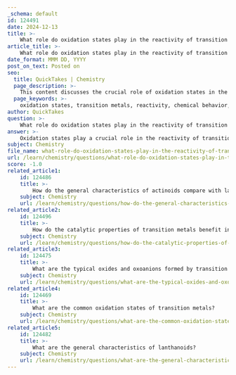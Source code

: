 ```yaml
---
_schema: default
id: 124491
date: 2024-12-13
title: >-
    What role do oxidation states play in the reactivity of transition metals?
article_title: >-
    What role do oxidation states play in the reactivity of transition metals?
date_format: MMM DD, YYYY
post_on_text: Posted on
seo:
  title: QuickTakes | Chemistry
  page_description: >-
    This content discusses the crucial role of oxidation states in the reactivity of transition metals, highlighting their impact on chemical behavior, stability, and their application in catalysis and complex formation.
  page_keywords: >-
    oxidation states, transition metals, reactivity, chemical behavior, bonding characteristics, redox processes, metal oxides, stability, ionic character, covalent character, catalytic properties, complex formation, ligands
author: QuickTakes
question: >-
    What role do oxidation states play in the reactivity of transition metals?
answer: >-
    Oxidation states play a crucial role in the reactivity of transition metals, influencing their chemical behavior, bonding characteristics, and the types of compounds they can form. Here are several key points regarding the impact of oxidation states on the reactivity of transition metals:\n\n1. **Multiple Oxidation States**: Transition metals are characterized by their ability to exhibit multiple oxidation states, which arises from the relatively easy loss of electrons from both the 4s and 3d orbitals. This variability allows them to participate in a wide range of chemical reactions, including redox processes, where they can either gain or lose electrons.\n\n2. **Stability of Oxidation States**: The stability of different oxidation states varies among transition metals. For instance, lower oxidation states (such as +2 and +3) are often more stable for certain metals, while higher oxidation states (like +4 and +5) can be stabilized by specific ligands or under certain conditions. For example, chromium is most stable in the +3 oxidation state, while molybdenum and tungsten in the same oxidation state are highly reactive.\n\n3. **Ionic vs. Covalent Character**: The nature of the metal oxides formed by transition metals also depends on their oxidation states. Transition metals in low oxidation states tend to form ionic oxides due to their lower electronegativity compared to oxygen. Conversely, in very high oxidation states, the electronegativity of the metal approaches that of oxygen, leading to the formation of covalent oxides.\n\n4. **Reactivity Trends**: The reactivity of transition metals can be influenced by their oxidation states. For example, cations of second- and third-row transition metals in lower oxidation states are generally more easily oxidized than those of first-row transition metals. This trend is significant in catalytic processes, where the oxidation state of the metal can dictate the reaction pathway.\n\n5. **Catalytic Properties**: The ability of transition metals to adopt various oxidation states is fundamental to their role as catalysts. Many catalytic reactions involve changes in the oxidation state of the metal, such as oxidative addition and reductive elimination, which are essential steps in many transition metal-catalyzed reactions.\n\n6. **Complex Formation**: Transition metals can form complex compounds with ligands, and the oxidation state of the metal significantly affects the stability and geometry of these complexes. For instance, copper typically exists in +1 and +2 oxidation states, with the +2 state being more stable and common in complex formation.\n\nIn summary, the oxidation states of transition metals are integral to their reactivity, influencing their ability to form compounds, participate in redox reactions, and act as catalysts. The variability in oxidation states allows for a rich chemistry that is exploited in various applications, including industrial catalysis and materials science.
subject: Chemistry
file_name: what-role-do-oxidation-states-play-in-the-reactivity-of-transition-metals.md
url: /learn/chemistry/questions/what-role-do-oxidation-states-play-in-the-reactivity-of-transition-metals
score: -1.0
related_article1:
    id: 124486
    title: >-
        How do the general characteristics of actinoids compare with lanthanoids?
    subject: Chemistry
    url: /learn/chemistry/questions/how-do-the-general-characteristics-of-actinoids-compare-with-lanthanoids
related_article2:
    id: 124496
    title: >-
        How do the catalytic properties of transition metals benefit industrial processes?
    subject: Chemistry
    url: /learn/chemistry/questions/how-do-the-catalytic-properties-of-transition-metals-benefit-industrial-processes
related_article3:
    id: 124475
    title: >-
        What are the typical oxides and oxoanions formed by transition metals?
    subject: Chemistry
    url: /learn/chemistry/questions/what-are-the-typical-oxides-and-oxoanions-formed-by-transition-metals
related_article4:
    id: 124469
    title: >-
        What are the common oxidation states of transition metals?
    subject: Chemistry
    url: /learn/chemistry/questions/what-are-the-common-oxidation-states-of-transition-metals
related_article5:
    id: 124482
    title: >-
        What are the general characteristics of lanthanoids?
    subject: Chemistry
    url: /learn/chemistry/questions/what-are-the-general-characteristics-of-lanthanoids
---
```


&nbsp;
